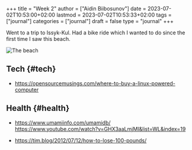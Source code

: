 +++
title = "Week 2"
author = ["Aidin Biibosunov"]
date = 2023-07-02T10:53:00+02:00
lastmod = 2023-07-02T10:53:33+02:00
tags = ["journal"]
categories = ["journal"]
draft = false
type = "journal"
+++

Went to a trip to Issyk-Kul. Had a bike ride which I wanted to do since the first time I saw this beach.

![](/images/journal_images/photo_2023-07-02_10-47-14.jpg "The beach")


## Tech {#tech}

-   <https://opensourcemusings.com/where-to-buy-a-linux-powered-computer>


## Health {#health}

-   <https://www.umamiinfo.com/umamidb/> <br />
    <https://www.youtube.com/watch?v=GHX3aaLmjMI&list=WL&index=19>

-   <https://tim.blog/2012/07/12/how-to-lose-100-pounds/>